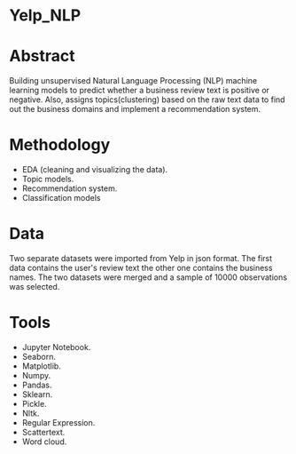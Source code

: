 # Yelp_NLP

# Abstract 
Building unsupervised Natural Language Processing (NLP) machine learning models to predict whether a business review text is positive or negative. Also, assigns topics(clustering) based on the raw text data to find out the business domains and implement a recommendation system.


#  Methodology
- EDA (cleaning and visualizing the data).
- Topic models.
- Recommendation system.
- Classification models
 



# Data
Two separate datasets were imported from Yelp in json format. The first data contains the user's review text the other one contains the business names. The two datasets were merged and a sample of 10000 observations was selected.




# Tools

 - Jupyter Notebook.
 - Seaborn.
 - Matplotlib.
 - Numpy.
 - Pandas.
 - Sklearn.
 - Pickle.
 - Nltk.
 - Regular Expression.
 - Scattertext.
 - Word cloud.
 
